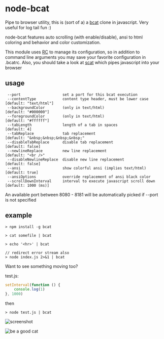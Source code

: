 # node-bcat
Pipe to browser utility, this is (sort of a) a [bcat](https://github.com/rtomayko/bcat) clone in javascript. Very useful for log tail fun :)

node-bcat features auto scrolling (with enable/disable), ansi to html coloring and behavior and color customization.

This module uses [RC](https://github.com/dominictarr/rc) to manage its configuration, so in addition to command line arguments you may save your favorite configuration in .bcatrc. Also, you should take a look at [scat](https://github.com/hughsk/scat) which pipes javascript into your browser

## usage
```
 --port                   set a port for this bcat execution
 --contentType            content type header, must be lower case      [default: "text/html"]
 --backgroundColor        (only in text/html)                          [default: "#000000"]
 --foregroundColor        (only in text/html)                          [default: "#ffffff"]
 --tabLength              length of a tab in spaces                    [default: 4]
 --tabReplace             tab replacement                              [default: "&nbsp;&nbsp;&nbsp;&nbsp;"
 --disableTabReplace      disable tab replacement                      [default: false]
 --newlineReplace         new line replacement                         [default: "<br />"
 --disableNewlineReplace  disable new line replacement                 [default: false]
 --ansi                   show colorful ansi (implies text/html)       [default: true]
 --ansiOptions            override replacement of ansi black color
 --scrollDownInterval     interval to execute javascript scroll down   [default: 1000 (ms)]
```
An available port between 8080 - 8181 will be automatically picked if --port is not specified
## example
```
> npm install -g bcat

> cat somefile | bcat

> echo '<hr>' | bcat

// redirect error stream also
> node index.js 2>&1 | bcat
```
Want to see something moving too?

test.js:
```js
setInterval(function () {
	console.log(1)
}, 1000)
```
then
```
> node test.js | bcat
```
![screenshot](https://raw.github.com/kessler/static/master/node-bcat.png)

![be a good cat](https://raw.github.com/kessler/static/master/bcat.jpg)
